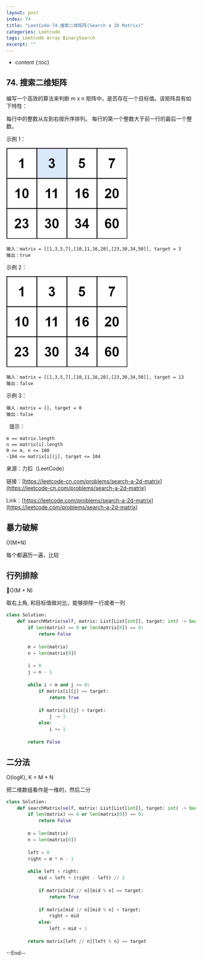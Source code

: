```yaml
---
layout: post
index: 74
title: "LeetCode-74.搜索二维矩阵(Search a 2D Matrix)"
categories: Leetcode
tags: Leetcode Array BinarySearch
excerpt: ""
---
```


* content
{:toc}

## 74. 搜索二维矩阵

编写一个高效的算法来判断 m x n 矩阵中，是否存在一个目标值。该矩阵具有如下特性：

每行中的整数从左到右按升序排列。
每行的第一个整数大于前一行的最后一个整数。
 

示例 1：

![图片说明](./images/leetcode-algorithm-74-1.jpg)

```
输入：matrix = [[1,3,5,7],[10,11,16,20],[23,30,34,50]], target = 3
输出：true
```

示例 2：

![图片说明](./images/leetcode-algorithm-74-2.jpg)

```
输入：matrix = [[1,3,5,7],[10,11,16,20],[23,30,34,50]], target = 13
输出：false
```

示例 3：

```
输入：matrix = [], target = 0
输出：false
```
 
提示：

```
m == matrix.length
n == matrix[i].length
0 <= m, n <= 100
-104 <= matrix[i][j], target <= 104
```

来源：力扣（LeetCode）

链接：[https://leetcode-cn.com/problems/search-a-2d-matrix](https://leetcode-cn.com/problems/search-a-2d-matrix)

Link：[https://leetcode.com/problems/search-a-2d-matrix](https://leetcode.com/problems/search-a-2d-matrix)


## 暴力破解

O(M*N)

每个都遍历一遍，比较

## 行列排除

O(M + N)

取右上角, 和目标值做对比，能够排除一行或者一列

```python
class Solution:
    def searchMatrix(self, matrix: List[List[int]], target: int) -> bool:
        if len(matrix) == 0 or len(matrix[0]) == 0:
            return False
            
        m = len(matrix)
        n = len(matrix[0])
            
        i = 0
        j = n - 1
        
        while i < m and j >= 0:
            if matrix[i][j] == target:
                return True
                
            if matrix[i][j] > target:
                j -= 1
            else:
                i += 1
                
        return False
```

## 二分法

O(logK), K = M * N

把二维数组看作是一维的，然后二分

```python
class Solution:
    def searchMatrix(self, matrix: List[List[int]], target: int) -> bool:
        if len(matrix) == 0 or len(matrix[0]) == 0:
            return False
           
        m = len(matrix)
        n = len(matrix[0])
           
        left = 0
        right = m * n - 1
        
        while left < right:
            mid = left + (right - left) // 2
            
            if matrix[mid // n][mid % n] == target:
                return True
            
            if matrix[mid // n][mid % n] > target:
                right = mid
            else:
                left = mid + 1
                
        return matrix[left // n][left % n] == target
```

--End--